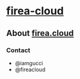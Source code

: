 # **[firea-cloud](https://firea-cloud.github.io/firea-cloud/)**

## About **[firea.cloud](https://www.fireacloud.com)**

### Contact
- @iamgucci
- @fireacloud
